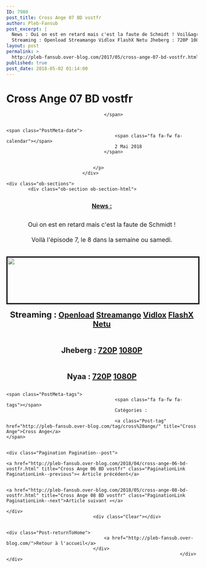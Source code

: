 ```yaml
---
ID: 7900
post_title: Cross Ange 07 BD vostfr
author: Pleb-Fansub
post_excerpt: |
  News : Oui on est en retard mais c'est la faute de Schmidt ! Voil&agrave; l'&eacute;pisode 7, le 8 dans la semaine ou samedi.
  Streaming : Openload Streamango Vidlox FlashX Netu Jheberg : 720P 1080P Nyaa : 720P 1080P
layout: post
permalink: >
  http://pleb-fansub.over-blog.com/2017/05/cross-ange-07-bd-vostfr.html
published: true
post_date: 2018-05-02 01:14:00
---
```

<div class="feedwordpress-gaffer-full-text"><div class="Post-header">
                                    <h1 class="Post-title">
                                                                                    Cross Ange 07 BD vostfr
                                                                            </h1>
                                    <p class="Post-meta PostMeta">
                                                                                <span class="PostMeta-user">
                                            <span class="fa fa-fw fa-user"></span>
                                            
                                        </span>
                                                                                
                                                                                <span class="PostMeta-date">
                                            <span class="fa fa-fw fa-calendar"></span>
                                            2 Mai 2018
                                        </span>
                                                                                
                                        
                                    </p>
                                </div>
<div class="Post-content">
                                    
    <div class="ob-sections">
            <div class="ob-section ob-section-html">
<figure class="image-align-center" style="margin:10px 0px 10px 0px"><img alt="" class="image-size-large" src="https://img.over-blog-kiwi.com/2/55/03/68/20171018/ob_b9e201_cross-ange.jpg"></figure><p style="text-align: center; font-size:13px;"><u><strong><span style="font-size:16px;">News :</span></strong></u></p>
<p style="text-align: center; font-size:13px;"><br><span style="font-size:16px;">Oui on est en retard mais c'est la faute de Schmidt !<br><br>Voilà l'épisode 7, le 8 dans la semaine ou samedi.</span></p>
<center><p style="text-align: center;"><img style="margin-top: 20px; border-width: 3px; border-style: solid; border-color: black; width: 100%; height: 120px;" alt="" src="http://i.imgur.com/R921nS7.png"></p></center>
</div>
            <div class="ob-section ob-section-html">
<p style="text-align: center;"><strong><span style="font-size:22px;">Streaming : </span><span style="font-size:20px;"><a href="https://openload.co/embed/uOP4WJIzJJU/%5BPleb-Fansub%5D_Cross_Ange_-_Tenshi_to_Ryuu_no_Rondo_07_vostfr_%28BD_1920x1080_x264_AAC%29_%5B2AD6ACE4%5D.mp4">Openload</a> <a href="https://streamango.com/embed/pmotrckbbptetmef/_Pleb-Fansub_Cross_Ange_-_Tenshi_to_Ryuu_no_Rondo_07_vostfr_BD_1920x1080_x264_AAC_2AD6ACE4_mp4">Streamango</a> <a href="https://vidlox.me/embed-b40e9updoez2.html">Vidlox</a> <a href="https://www.flashx.tv/embed-o0h644vjadsn.html">FlashX</a> <a href="https://waaw.tv/watch_video.php?v=JpsmQ3w7IjW5">Netu</a></span></strong></p>
<p style="text-align: center;"> </p>
<p style="text-align: center;"><strong><span style="font-size:20px;">Jheberg : <a href="http://www.jheberg.net/captcha/pleb-fansub-cross-ange-tenshi-to-ryuu-no-rondo-33/">720P</a> <a href="http://www.jheberg.net/captcha/pleb-fansub-cross-ange-tenshi-to-ryuu-no-rondo-32/">1080P</a></span></strong></p>
<p style="text-align: center;"> </p>
<p style="text-align: center;"><strong><span style="font-size:20px;">Nyaa : <a href="https://nyaa.si/view/1032629">720P</a> <a href="https://nyaa.si/view/1032628">1080P</a></span></strong></p>
</div>
        </div>

                                    
                                                                            <span class="PostMeta-tags">
                                            <span class="fa fa-fw fa-tags"></span> 
                                            Catégories :
                                                                                    
                                            <a class="Post-tag" href="http://pleb-fansub.over-blog.com/tag/cross%20ange/" title="Cross Ange">Cross Ange</a>                                                                                    </span>
                                                                        
                                                                        <div class="Pagination Pagination--post">
                                                                                    <a href="http://pleb-fansub.over-blog.com/2018/04/cross-ange-06-bd-vostfr.html" title="Cross Ange 06 BD vostfr" class="PaginationLink PaginationLink--previous">« Article précédent</a>
                                            
                                                                                    <a href="http://pleb-fansub.over-blog.com/2018/05/cross-ange-08-bd-vostfr.html" title="Cross Ange 08 BD vostfr" class="PaginationLink PaginationLink--next">Article suivant »</a>
                                                                            </div>
                                    <div class="Clear"></div>
                                                                        
                                                                        <div class="Post-returnToHome">
                                        <a href="http://pleb-fansub.over-blog.com/">Retour à l'accueil</a>
                                    </div>
                                                                    </div></div>